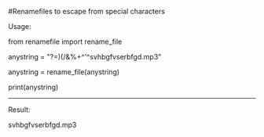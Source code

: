 #Renamefiles to escape from special characters

Usage:

from renamefile import rename_file

anystring = "?=)(/&%+^'^svhbgfvserbfgd.mp3"

anystring = rename_file(anystring)

print(anystring)

---------------------------------------------

Result:

svhbgfvserbfgd.mp3